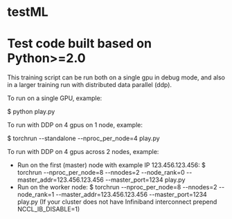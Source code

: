# testML

# Test code built based on Python>=2.0

This training script can be run both on a single gpu in debug mode,
and also in a larger training run with distributed data parallel (ddp).

To run on a single GPU, example:

$ python play.py 

To run with DDP on 4 gpus on 1 node, example:

$ torchrun --standalone --nproc_per_node=4 play.py

To run with DDP on 4 gpus across 2 nodes, example:
- Run on the first (master) node with example IP 123.456.123.456:
$ torchrun --nproc_per_node=8 --nnodes=2 --node_rank=0 --master_addr=123.456.123.456 --master_port=1234 play.py
- Run on the worker node:
$ torchrun --nproc_per_node=8 --nnodes=2 --node_rank=1 --master_addr=123.456.123.456 --master_port=1234 play.py
(If your cluster does not have Infiniband interconnect prepend NCCL_IB_DISABLE=1)
